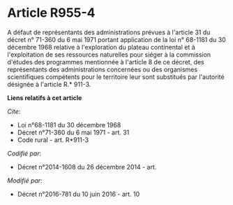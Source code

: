 # Article R955-4

A défaut de représentants des administrations prévues à l'article 31 du décret n° 71-360 du 6 mai 1971 portant application de
la loi n° 68-1181 du 30 décembre 1968 relative à l'exploration du plateau continental et à l'exploitation de ses ressources
naturelles pour siéger à la commission d'études des programmes mentionnée à l'article 8 de ce décret, des représentants des
administrations concernées ou des organismes scientifiques compétents pour le territoire leur sont substitués par l'autorité
désignée à l'article R.* 911-3.

**Liens relatifs à cet article**

_Cite_:

  - Loi n°68-1181 du 30 décembre 1968
  - Décret n°71-360 du 6 mai 1971 - art. 31
  - Code rural - art. R*911-3

_Codifié par_:

  - Décret n°2014-1608 du 26 décembre 2014 - art.

_Modifié par_:

  - Décret n°2016-781 du 10 juin 2016 - art. 10
